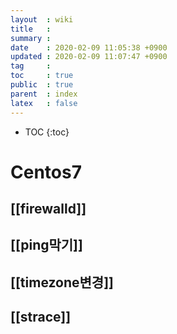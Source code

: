 ```yaml
---
layout  : wiki
title   : 
summary : 
date    : 2020-02-09 11:05:38 +0900
updated : 2020-02-09 11:07:47 +0900
tag     : 
toc     : true
public  : true
parent  : index
latex   : false
---
```

* TOC
{:toc}

# Centos7
## [[firewalld]]
## [[ping막기]]
## [[timezone변경]]
## [[strace]]
